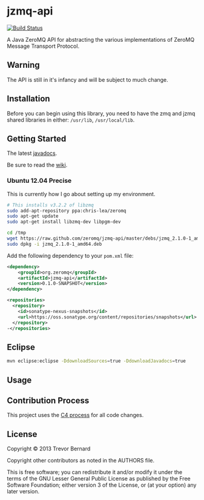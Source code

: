 # jzmq-api

[![Build Status](https://travis-ci.org/zeromq/jzmq-api.png)](https://travis-ci.org/zeromq/jzmq-api)

A Java ZeroMQ API for abstracting the various implementations of ZeroMQ Message Transport Protocol.

## Warning

The API is still in it's infancy and will be subject to much change.

## Installation

Before you can begin using this library, you need to have the zmq and jzmq
shared libraries in either: `/usr/lib`, `/usr/local/lib`.

## Getting Started

The latest [javadocs](http://zeromq.github.com/jzmq-api/javadocs/).

Be sure to read the [wiki](https://github.com/zeromq/jzmq-api/wiki).

### Ubuntu 12.04 Precise

This is currently how I go about setting up my environment.

```bash
# This installs v3.2.2 of libzmq 
sudo add-apt-repository ppa:chris-lea/zeromq
sudo apt-get update
sudo apt-get install libzmq-dev libpgm-dev

cd /tmp
wget https://raw.github.com/zeromq/jzmq-api/master/debs/jzmq_2.1.0-1_amd64.deb
sudo dpkg -i jzmq_2.1.0-1_amd64.deb
```
Add the following dependency to your `pom.xml` file:

```xml
<dependency>
    <groupId>org.zeromq</groupId>
    <artifactId>jzmq-api</artifactId>
    <version>0.1.0-SNAPSHOT</version>
</dependency>            
```
```xml
<repositories>
  <repository>
    <id>sonatype-nexus-snapshots</id>
    <url>https://oss.sonatype.org/content/repositories/snapshots</url>
  </repository>
-</repositories>
```
## Eclipse

```bash
mvn eclipse:eclipse -DdownloadSources=true -DdownloadJavadocs=true
```
## Usage

## Contribution Process

This project uses the [C4 process](http://rfc.zeromq.org/spec:16) for all code changes.

## License

Copyright © 2013 Trevor Bernard

Copyright other contributors as noted in the AUTHORS file.

This is free software; you can redistribute it and/or modify it under the terms of the GNU Lesser General Public License as published by the Free Software Foundation; either version 3 of the License, or (at your option) any later version.
